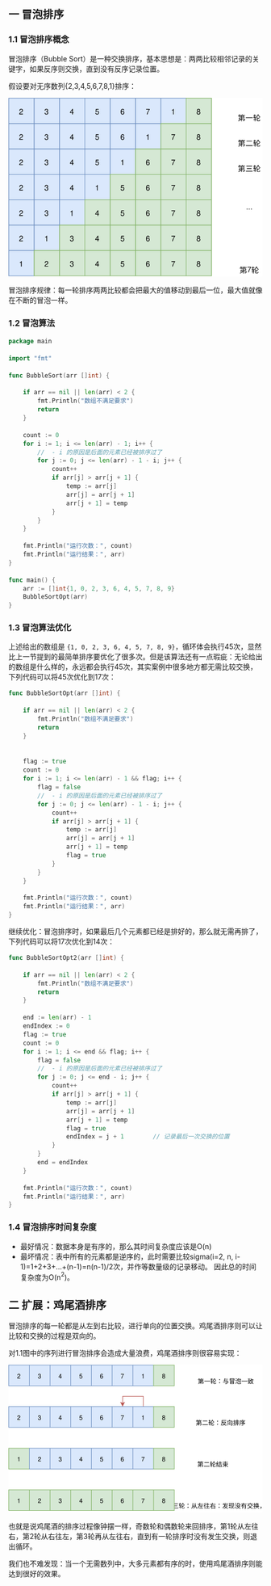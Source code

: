 ## 一 冒泡排序

### 1.1 冒泡排序概念

冒泡排序（Bubble Sort）是一种交换排序，基本思想是：两两比较相邻记录的关键字，如果反序则交换，直到没有反序记录位置。  

假设要对无序数列{2,3,4,5,6,7,8,1}排序：  

![](../images/algorithm/sort-01.svg)

冒泡排序规律：每一轮排序两两比较都会把最大的值移动到最后一位，最大值就像在不断的冒泡一样。  

### 1.2 冒泡算法

```go
package main

import "fmt"

func BubbleSort(arr []int) {

	if arr == nil || len(arr) < 2 {
		fmt.Println("数组不满足要求")
		return
	}

	count := 0
	for i := 1; i <= len(arr) - 1; i++ {
		//  - i 的原因是后面的元素已经被排序过了
		for j := 0; j <= len(arr) - 1 - i; j++ {
			count++
			if arr[j] > arr[j + 1] {
				temp := arr[j]
				arr[j] = arr[j + 1]
				arr[j + 1] = temp
			}
		}
	}

	fmt.Println("运行次数：", count)
	fmt.Println("运行结果：", arr)
}

func main() {
	arr := []int{1, 0, 2, 3, 6, 4, 5, 7, 8, 9}
	BubbleSortOpt(arr)
}
```

### 1.3 冒泡算法优化

上述给出的数组是 `{1, 0, 2, 3, 6, 4, 5, 7, 8, 9}`，循环体会执行45次，显然比上一节提到的最简单排序要优化了很多次。但是该算法还有一点瑕疵：无论给出的数组是什么样的，永远都会执行45次，其实案例中很多地方都无需比较交换，下列代码可以将45次优化到17次：
```go
func BubbleSortOpt(arr []int) {

	if arr == nil || len(arr) < 2 {
		fmt.Println("数组不满足要求")
		return
	}


	flag := true
	count := 0
	for i := 1; i <= len(arr) - 1 && flag; i++ {
		flag = false
		//  - i 的原因是后面的元素已经被排序过了
		for j := 0; j <= len(arr) - 1 - i; j++ {
			count++
			if arr[j] > arr[j + 1] {
				temp := arr[j]
				arr[j] = arr[j + 1]
				arr[j + 1] = temp
				flag = true
			}
		}
	}

	fmt.Println("运行次数：", count)
	fmt.Println("运行结果：", arr)
}
```

继续优化：冒泡排序时，如果最后几个元素都已经是排好的，那么就无需再排了，下列代码可以将17次优化到14次：
```go
func BubbleSortOpt2(arr []int) {

	if arr == nil || len(arr) < 2 {
		fmt.Println("数组不满足要求")
		return
	}

	end := len(arr) - 1
	endIndex := 0
	flag := true
	count := 0
	for i := 1; i <= end && flag; i++ {
		flag = false
		//  - i 的原因是后面的元素已经被排序过了
		for j := 0; j <= end - i; j++ {
			count++
			if arr[j] > arr[j + 1] {
				temp := arr[j]
				arr[j] = arr[j + 1]
				arr[j + 1] = temp
				flag = true
				endIndex = j + 1		// 记录最后一次交换的位置
			}
		}
		end = endIndex
	}

	fmt.Println("运行次数：", count)
	fmt.Println("运行结果：", arr)
}
```

### 1.4 冒泡排序时间复杂度

- 最好情况：数据本身是有序的，那么其时间复杂度应该是O(n)
- 最坏情况：表中所有的元素都是逆序的，此时需要比较sigma(i=2, n, i-1)=1+2+3+...+(n-1)=n(n-1)/2次，并作等数量级的记录移动。 因此总的时间复杂度为O(n$^2$)。

## 二 扩展：鸡尾酒排序

冒泡排序的每一轮都是从左到右比较，进行单向的位置交换。鸡尾酒排序则可以让比较和交换的过程是双向的。  

对1.1图中的序列进行冒泡排序会造成大量浪费，鸡尾酒排序则很容易实现：  

![](../images/algorithm/sort-02.svg)  

也就是说鸡尾酒的排序过程像钟摆一样，奇数轮和偶数轮来回排序，第1轮从左往右，第2轮从右往左，第3轮再从左往右，直到有一轮排序时没有发生交换，则退出循环。  

我们也不难发现：当一个无需数列中，大多元素都有序的时，使用鸡尾酒排序则能达到很好的效果。  